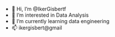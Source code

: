 - 👋 Hi, I’m @IkerGisbertf
- 👀 I’m interested in Data Analysis
- 🌱 I’m currently learning data engineering
- 📫 ikergisbert@gmail

<!---
IkerGisbertf/IkerGisbertf is a ✨ special ✨ repository because its `README.md` (this file) appears on your GitHub profile.
You can click the Preview link to take a look at your changes.
--->
